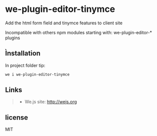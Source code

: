 # we-plugin-editor-tinymce

Add the html form field and tinymce features to client site

Incompatible with others npm modules starting with: we-plugin-editor-* plugins

## Ìnstallation

In project folder tip:

```sh
we i we-plugin-editor-tinymce
```

## Links

> * We.js site: http://wejs.org

## license

MIT
